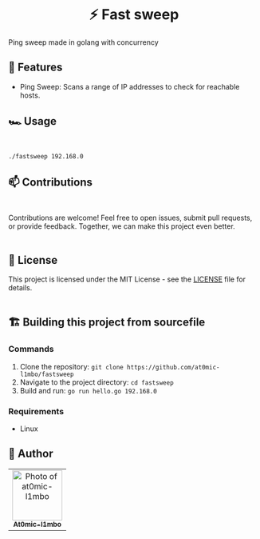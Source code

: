 <h1 align="center">⚡ Fast sweep</h1>

<p>Ping sweep made in golang with concurrency</p>

## 🔑 Features

- Ping Sweep: Scans a range of IP addresses to check for reachable hosts.

## 🏎️ Usage<br></br>

``` bash
./fastsweep 192.168.0
```

## 📫 Contributions<br></br>

Contributions are welcome! Feel free to open issues, submit pull requests, or provide feedback. Together, we can make this project even better.<br></br>


## 📝 License

This project is licensed under the MIT License - see the [LICENSE](LICENSE) file for details.<br></br>

## 🏗️ Building this project from sourcefile

### Commands
1. Clone the repository: `git clone https://github.com/at0mic-l1mbo/fastsweep`
2. Navigate to the project directory: `cd fastsweep`
3. Build and run: `go run hello.go 192.168.0`
   
### Requirements
- Linux

## 🦄 Author

<table>
  <tr>
    <td align="center">
      <a href="#" title="author image">
        <img src="https://avatars.githubusercontent.com/u/134895141?v=4" width="100px;" alt="Photo of at0mic-l1mbo"/><br>
        <sub>
          <b>At0mic-l1mbo</b>
        </sub>
      </a>
    </td>
  </tr>
</table>
